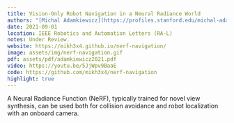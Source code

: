 ```yaml
---
title: Vision-Only Robot Navigation in a Neural Radiance World
authors: "[Michal Adamkiewicz](https://profiles.stanford.edu/michal-adamkiewicz)\\*, [Timothy Chen](https://msl.stanford.edu/people/timchen)\\*, [Adam Caccavale](https://msl.stanford.edu/people/adamcaccavale), [Rachel Gardner](https://rachel-gardner.com/), **Preston Culbertson**, [Jeannette Bohg](https://web.stanford.edu/~bohg/), and [Mac Schwager](https://web.stanford.edu/~schwager/)"
date: 2021-09-01
location: IEEE Robotics and Automation Letters (RA-L)
notes: Under Review.
website: https://mikh3x4.github.io/nerf-navigation/
image: assets/img/nerf-navigation.gif
pdf: assets/pdf/adamkiewicz2021.pdf
video: https://youtu.be/5JjWpv9BaaE
code: https://github.com/mikh3x4/nerf-navigation
highlight: true
---
```

A Neural Radiance Function (NeRF), typically trained for novel view synthesis, can be used both for collision avoidance and robot localization with an onboard camera.

